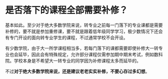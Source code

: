 # 是否落下的课程全部需要补修？

基本如此。至少对于绝大多数学院来说，转专业之前每一门落下的专业课都是需要补修的，要不就是参加重修课，要不就是跟着低年级同学学习，极少数情况下还会有专门开设的面向转专业学生的课程，不过通常学校不会开设。

有少数学院，由于大一所学课程相当多，若每门落下的课都需要即使补修大一转专业也会延毕，因此会有特殊规定，允许部分课程仅需参加期中期末考试，例如数科院。学校本身是不希望大一转专业的同学因为补修课程太多而延毕的。

不过**对于绝大多数学院来说，还是建议老老实实补修，不要心存过多幻想**。